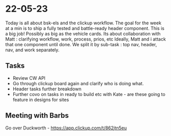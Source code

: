 # 22-05-23

Today is all about bsk-els and the clickup workflow. The goal for the week at a min is to ship a fully tested and battle-ready header component. This is a big job! Possibly as big as the vehicle cards.
Its about collaboration with Matt : clarifying workflow, work, process, prios, etc
Ideally, Matt and i attack that one component until done. We split it by sub-task : top nav, header, nav, and work separately.

## Tasks
- Review CW API
- Go through clickup board again and clarify who is doing what.
- Header tasks further breakdown
- Further covo on tasks in ready to build etc with Kate - are these going to feature in designs for sites

## Meeting with Barbs
Go over Duckworth -
https://app.clickup.com/t/862jtn5eu

